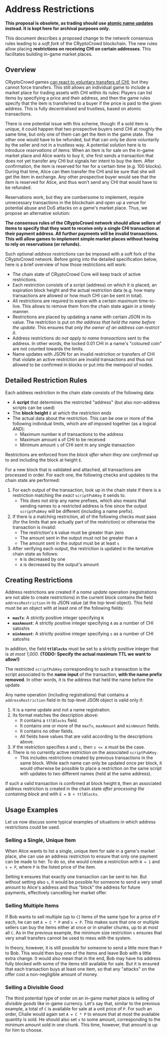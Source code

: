 # Address Restrictions

**This proposal is obsolete, as trading should use
[atomic name updates](trading.md) instead.  It is kept here for archival
purposes only.**

This document describes a proposed change to the network consensus rules
leading to a *soft fork* of the CRyptoCrowd blockchain.  The new rules allow
placing **restrictions on receiving CHI on certain addresses**.  This
facilitates building in-game market places.

## Overview

CRyptoCrowd games [can react to voluntary transfers of CHI](games.md#currency), but
they cannot force transfers.  This still allows an individual game to
include a market place for trading assets with CHI within its rules:
Players can list items by specifying a price and their address, and then
the game rules specify that the item is transferred to a buyer if the price
is paid to the given address.  This is fully decentralised and trustless,
based on atomic transactions.

There is one potential issue with this scheme, though:  If a sold item
is unique, it could happen that two prospective buyers send CHI at roughly
the same time, but only one of them can get the item in the game state.
The other one would have to be refunded, but that can only be done
voluntarily by the seller and not in a trustless way.  A potential solution
here is to introduce *reservations* of items:  When an item is for sale
on the in-game market place and Alice wants to buy it, she first sends a
transaction that does not yet transfer any CHI but signals her intent to
buy the item.  After confirmation, the item is reserved for her for a certain
time (e.g. 100 blocks).  During that time, Alice can then transfer the CHI
and be sure that she will get the item in exchange.  Any other prospective
buyer would see that the item is reserved for Alice, and thus won't send any
CHI that would have to be refunded.

Reservations work, but they are cumbersome to implement, require unnecessary
transactions in the blockchain and open up a venue for potential abuse and
DoS attacks on a game's market place.  Thus, we propose an alternative solution:

**The consensus rules of the CRyptoCrowd network should allow sellers of items to
specify that they want to receive only a single CHI transaction at their
payment address.  All further payments will be invalid transactions.
This will allow games to implement simple market places without having
to rely on reservations (or refunds).**

Such optional *address restrictions* can be imposed with a soft fork of
the CRyptoCrowd network.  Before going into the detailed specification below,
here is a brief overview of how those restrictions will work:

* The chain state of CRyptoCrowd Core will keep track of active restrictions.
* Each restriction consists of a script (address) on which it is placed,
  an expiration block height and the actual restriction data (e.g. how many
  transactions are allowed or how much CHI can be sent in total).
* All restrictions are required to expire with a certain maximum
  time-to-live.  This allows to remove them from the chain state again
  in a timely manner.
* Restrictions are placed by updating a name with certain JSON in its
  value.  The restriction is put on *the address that held the name
  before the update*.  This ensures that *only the owner of an address can
  restrict it*.
* Address restrictions *do not apply to name transactions* sent to
  the address.  In other words, the locked 0.01 CHI in a name's
  "coloured coin" are not counted towards the limits.
* Name updates with JSON for an invalid restriction or transfers of CHI
  that violate an active restriction are invalid transactions and thus not
  allowed to be confirmed in blocks or put into the mempool of nodes.

## Detailed Restriction Rules

Each address restriction in the chain state consists of the following data:

* A **script** that determines the restricted "address" (but also non-address
  scripts can be used)
* The **block height** `E` at which the restriction ends
* The actual data about the restriction.  This can be one or more of the
  following individual limits, which are *all* imposed together
  (as a logical *AND*):
  * Maximum number `N` of transactions to the address
  * Maximum amount `A` of CHI to be received
  * Minimum amount `s` of CHI sent in any single transaction

Restrictions are enforced from the *block after when they are confirmed* up
to and including the block at height `E`.

For a new block that is validated and attached, all transactions are
processed in order.  For each one, the following checks and updates to
the chain state are performed:

1. For each output of the transaction, look up in the chain state if there
   is a restriction matching the *exact* `scriptPubKey` it sends to.
   * This does not strip any name prefixes, which also means that sending names
     to a restricted address is fine since the output `scriptPubKey` will be
     different (including a name prefix).
1. If there is a matching restriction, all of the following checks must
   pass (for the limits that are actually part of the restriction)
   or otherwise the transaction is invalid:
   * The restriction's `N` value must be greater than zero
   * The amount sent in the output must not be greater than `A`
   * The amount sent in the output must be at least `s`
1. After verifying each output, the restriction is updated in the tentative
   chain state as follows:
   * `N` is decreased by one
   * `A` is decreased by the output's amount

## Creating Restrictions

Address restrictions are created if a *name update* operation
(registrations are not able to create restrictions)
in the current block contains the field `addressRestriction` in its JSON
value (at the top-level object).  This field must be an object with at
least one of the following fields:

* **`maxTx`**: A strictly positive integer specifying `N`
* **`maxAmount`**: A strictly positive integer specifying `A` as a number
  of CHI satoshis
* **`minAmount`**: A strictly positive integer specifying `s` as a number
  of CHI satoshis

In addition, the field **`ttlBlocks`** must be set to a strictly positive
integer that is *at most 1,000*.
**(TODO: Specify the actual maximum TTL we want to allow!)**

The restricted `scriptPubKey` corresponding to such a transaction is the
script associated to the **name input** of the transaction, **with the name
prefix removed**.  In other words, it is the address that held the name
before the update.

Any name operation (including registrations) that contains a
`addressRestriction` field in its top-level JSON object is valid
only if:

1. It is a name update and not a name registration.
1. Its format matches the description above:
   * It contains a `ttlBlocks` field.
   * It contains one or more of the `maxTx`, `maxAmount` and `minAmount` fields.
   * It contains no other fields.
   * All fields have values that are valid according to the descriptions above.
1. If the restriction specifies `A` and `s`, then `s <= A` must be the case.
1. There is no currently active restriction on the associated `scriptPubKey`.
   * This includes restrictions created by previous transactions in the
     same block.  While each name can only be updated once per block, it would
     otherwise be possible to place a restriction on the same script with
     updates to two different names (held at the same address).

If such a valid transaction is confirmed at block height `B`, then an associated
address restriction is created in the chain state *after processing the
containing block* and with `E = B + ttlBlocks`.

## Usage Examples

Let us now discuss some typical examples of situations in which
address restrictions could be used.

### Selling a Single, Unique Item

When Alice wants to list a single, unique item for sale in a game's
market place, she can use an address restriction to ensure that only
one payment can be made to her.  To do so, she would create a restriction
with `N = 1` and `s = P`, where `P` is the listed price of the item.

Setting `N` ensures that exactly one transaction can be sent to her.
But without setting also `s`, it would be possible for someone to send
a very small amount to Alice's address and thus "block" the address for
future payments, effectively cancelling her market offer.

### Selling Multiple Items

If Bob wants to sell multiple (up to `C`) items of the same type for a
price of `P` each, he can set `A = C * P` and `s = P`.  This makes sure that
one or multiple sellers can buy the items either at once or in smaller
chunks, up to at most all `C`.  As in the previous example, the minimum
size restriction `s` ensures that very small transfers cannot be used
to mess with the system.

In theory, however, it is still possible for someone to send a little more
than `P` to Bob.  This would then buy one of the items and leave Bob with
a little extra change.  It would also mean that in the end, Bob may have his
address fully blocked with some of the items still available for sale.
But it is ensured that each transaction buys at least one item, so that
any "attacks" on the offer cost a non-negligible amount of money.

### Selling a Divisible Good

The third potential type of order on an in-game market place is selling
of *divisible goods* like in-game currency.  Let's say that, similar to the
previous example, a total of `C` is available for sale at a unit price
of `P`.  For such an order, Chalie would again set `A = C * P` to ensure
that at most the available quantity is sold.  He should also set `s` to
some amount, corresponding to the minimum amount sold in one chunk.
This time, however, that amount is up for him to choose.
